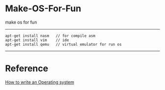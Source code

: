 # Make-OS-For-Fun
make os for fun

--- 
```
apt-get install nasm   // for compile asm
apt-get install vim    // ide
apt-get install qemu   // virtual emulator for run os 
```
--- 
# Reference
[How to write an Operating system](https://www.youtube.com/watch?v=Lke3QOytgcQ&list=PLmlvkUN3-1MNKwINqdCDtTdNDjfBmWcZA&index=1)
